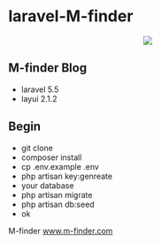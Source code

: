 laravel-M-finder
===

<p align="center"><img src="http://www.m-finder.com/images/banner.jpeg"></p>

M-finder Blog
----
* laravel 5.5 
* layui 2.1.2


Begin
----
* git clone
* composer install
* cp .env.example .env
* php artisan key:genreate
* your database
* php artisan migrate
* php artisan db:seed
* ok

M-finder
www.m-finder.com
